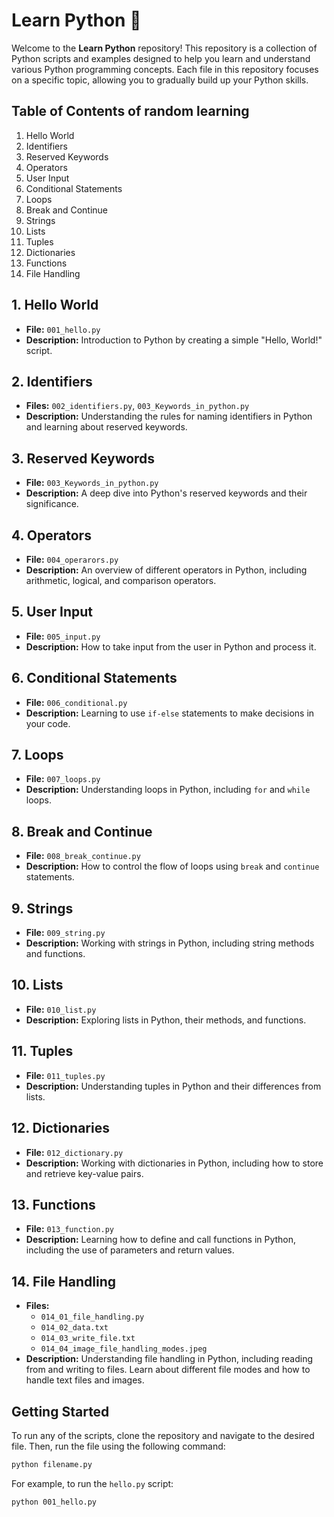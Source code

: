 # Learn Python 🐍

Welcome to the **Learn Python** repository! This repository is a collection of Python scripts and examples designed to help you learn and understand various Python programming concepts.
Each file in this repository focuses on a specific topic, allowing you to gradually build up your Python skills.

## Table of Contents of random learning

1. Hello World
2. Identifiers
3. Reserved Keywords
4. Operators
5. User Input
6. Conditional Statements
7. Loops
8. Break and Continue
9. Strings
10. Lists
11. Tuples
12. Dictionaries
13. Functions
14. File Handling

## 1. Hello World

- **File:** `001_hello.py`
- **Description:** Introduction to Python by creating a simple "Hello, World!" script.

## 2. Identifiers

- **Files:** `002_identifiers.py`, `003_Keywords_in_python.py`
- **Description:** Understanding the rules for naming identifiers in Python and learning about reserved keywords.

## 3. Reserved Keywords

- **File:** `003_Keywords_in_python.py`
- **Description:** A deep dive into Python's reserved keywords and their significance.

## 4. Operators

- **File:** `004_operarors.py`
- **Description:** An overview of different operators in Python, including arithmetic, logical, and comparison operators.

## 5. User Input

- **File:** `005_input.py`
- **Description:** How to take input from the user in Python and process it.

## 6. Conditional Statements

- **File:** `006_conditional.py`
- **Description:** Learning to use `if-else` statements to make decisions in your code.

## 7. Loops

- **File:** `007_loops.py`
- **Description:** Understanding loops in Python, including `for` and `while` loops.

## 8. Break and Continue

- **File:** `008_break_continue.py`
- **Description:** How to control the flow of loops using `break` and `continue` statements.

## 9. Strings

- **File:** `009_string.py`
- **Description:** Working with strings in Python, including string methods and functions.

## 10. Lists

- **File:** `010_list.py`
- **Description:** Exploring lists in Python, their methods, and functions.

## 11. Tuples

- **File:** `011_tuples.py`
- **Description:** Understanding tuples in Python and their differences from lists.

## 12. Dictionaries

- **File:** `012_dictionary.py`
- **Description:** Working with dictionaries in Python, including how to store and retrieve key-value pairs.

## 13. Functions

- **File:** `013_function.py`
- **Description:** Learning how to define and call functions in Python, including the use of parameters and return values.

## 14. File Handling

- **Files:** 
  - `014_01_file_handling.py`
  - `014_02_data.txt`
  - `014_03_write_file.txt`
  - `014_04_image_file_handling_modes.jpeg`
- **Description:** Understanding file handling in Python, including reading from and writing to files. Learn about different file modes and how to handle text files and images.

## Getting Started

To run any of the scripts, clone the repository and navigate to the desired file. Then, run the file using the following command:

```bash
python filename.py
```

For example, to run the `hello.py` script:

```bash
python 001_hello.py
```
